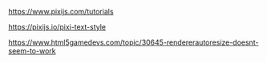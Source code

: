 https://www.pixijs.com/tutorials

https://pixijs.io/pixi-text-style

https://www.html5gamedevs.com/topic/30645-rendererautoresize-doesnt-seem-to-work
